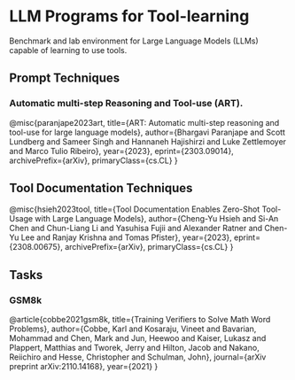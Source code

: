 # LLM Programs for Tool-learning

Benchmark and lab environment for Large Language Models (LLMs) capable of learning to use tools. 


## Prompt Techniques

### Automatic multi-step Reasoning and Tool-use (ART).

@misc{paranjape2023art,
      title={ART: Automatic multi-step reasoning and tool-use for large language models}, 
      author={Bhargavi Paranjape and Scott Lundberg and Sameer Singh and Hannaneh Hajishirzi and Luke Zettlemoyer and Marco Tulio Ribeiro},
      year={2023},
      eprint={2303.09014},
      archivePrefix={arXiv},
      primaryClass={cs.CL}
}

## Tool Documentation Techniques

@misc{hsieh2023tool,
      title={Tool Documentation Enables Zero-Shot Tool-Usage with Large Language Models}, 
      author={Cheng-Yu Hsieh and Si-An Chen and Chun-Liang Li and Yasuhisa Fujii and Alexander Ratner and Chen-Yu Lee and Ranjay Krishna and Tomas Pfister},
      year={2023},
      eprint={2308.00675},
      archivePrefix={arXiv},
      primaryClass={cs.CL}
}


## Tasks

### GSM8k
@article{cobbe2021gsm8k,
  title={Training Verifiers to Solve Math Word Problems},
  author={Cobbe, Karl and Kosaraju, Vineet and Bavarian, Mohammad and Chen, Mark and Jun, Heewoo and Kaiser, Lukasz and Plappert, Matthias and Tworek, Jerry and Hilton, Jacob and Nakano, Reiichiro and Hesse, Christopher and Schulman, John},
  journal={arXiv preprint arXiv:2110.14168},
  year={2021}
}